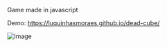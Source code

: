 Game made in javascript

Demo: https://luquinhasmoraes.github.io/dead-cube/

![image](https://user-images.githubusercontent.com/34813349/200132394-7597053d-d7dc-4805-9bba-38f1b5b95633.png)
